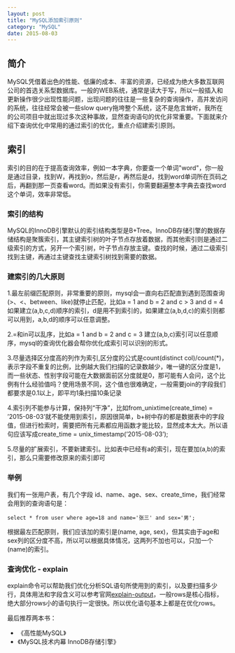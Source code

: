 ```yaml
---
layout: post
title: "MySQL添加索引原则"
category: "MySQL"
date: 2015-08-03
---
```


## 简介
MySQL凭借着出色的性能、低廉的成本、丰富的资源，已经成为绝大多数互联网公司的首选关系型数据库。一般的WEB系统，通常是读大于写，所以一般插入和更新操作很少出现性能问题，出现问题的往往是一些复杂的查询操作，高并发访问的系统，往往经常会被一些slow query拖垮整个系统，这不是危言耸听，我所在的公司项目中就出现过多次这种事故，显然查询语句的优化非常重要。下面就来介绍下查询优化中常用的通过索引的优化，重点介绍建索引原则。


## 索引
索引的目的在于提高查询效率，例如一本字典，你要查一个单词"word"，你一般是通过目录，找到W，再找到o，然后是r，再然后是d，找到word单词所在页码之后，再翻到那一页查看word。而如果没有索引，你需要翻遍整本字典去查找word这个单词，效率非常低。


### 索引的结构
MySQL的InnoDB引擎默认的索引结构类型是B+Tree。InnoDB存储引擎的数据存储结构是聚簇索引，其主键索引树的叶子节点存放着数据，而其他索引则是通过二级索引的方式，另开一个索引树，叶子节点存放主键。查找的时候，通过二级索引找到主键，再通过主键查找主键索引树找到需要的数据。

<!-- more -->

### 建索引的几大原则
1.最左前缀匹配原则，非常重要的原则，mysql会一直向右匹配直到遇到范围查询(>、<、between、like)就停止匹配，比如a = 1 and b = 2 and c > 3 and d = 4 如果建立(a,b,c,d)顺序的索引，d是用不到索引的，如果建立(a,b,d,c)的索引则都可以用到，a,b,d的顺序可以任意调整。

2.=和in可以乱序，比如a = 1 and b = 2 and c = 3 建立(a,b,c)索引可以任意顺序，mysql的查询优化器会帮你优化成索引可以识别的形式。

3.尽量选择区分度高的列作为索引,区分度的公式是count(distinct col)/count(*)，表示字段不重复的比例，比例越大我们扫描的记录数越少，唯一键的区分度是1，而一些状态、性别字段可能在大数据面前区分度就是0，那可能有人会问，这个比例有什么经验值吗？使用场景不同，这个值也很难确定，一般需要join的字段我们都要求是0.1以上，即平均1条扫描10条记录

4.索引列不能参与计算，保持列“干净”，比如from_unixtime(create_time) = ’2015-08-03’就不能使用到索引，原因很简单，b+树中存的都是数据表中的字段值，但进行检索时，需要把所有元素都应用函数才能比较，显然成本太大。所以语句应该写成create_time = unix_timestamp(’2015-08-03’);

5.尽量的扩展索引，不要新建索引。比如表中已经有a的索引，现在要加(a,b)的索引，那么只需要修改原来的索引即可

### 举例
我们有一张用户表，有几个字段 id、name、age、sex、create_time，我们经常会用到的查询语句是：

```
select * from user where age=18 and name='张三' and sex='男';
```
根据最左匹配原则，我们应该加的索引是(name, age, sex)，但其实由于age和sex列的区分度不高，所以可以根据具体情况，这两列不加也可以，只加一个(name)的索引。


### 查询优化 - explain
explain命令可以帮助我们优化分析SQL语句所使用到的索引，以及要扫描多少行，具体用法和字段含义可以参考官网[explain-output][explain-out-link]，一般rows是核心指标，绝大部分rows小的语句执行一定很快。所以优化语句基本上都是在优化rows。




最后推荐两本书：

* 《高性能MySQL》
* 《MySQL技术内幕 InnoDB存储引擎》

[explain-out-link]: http://dev.mysql.com/doc/refman/5.7/en/explain-output.html
